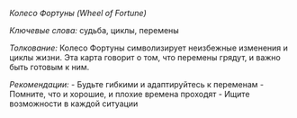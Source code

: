 *Колесо Фортуны \(Wheel of Fortune\)*

*Ключевые слова:* судьба, циклы, перемены

*Толкование:* 
Колесо Фортуны символизирует неизбежные изменения и циклы жизни\. Эта карта говорит о том, что перемены грядут, и важно быть готовым к ним\.

*Рекомендации:*
\- Будьте гибкими и адаптируйтесь к переменам
\- Помните, что и хорошие, и плохие времена проходят
\- Ищите возможности в каждой ситуации
